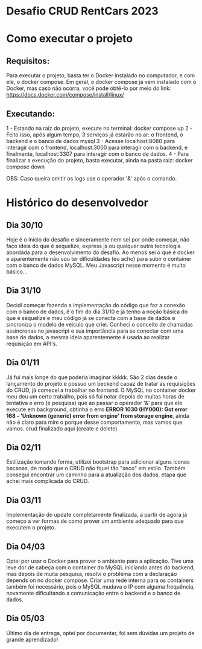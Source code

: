 # Desafio CRUD RentCars 2023

# Como executar o projeto

## Requisitos: 
Para executar o projeto, basta ter o Docker instalado no computador, e com ele, o docker compose. Em geral, o docker compose já vem instalado com o Docker, mas caso não ocorra, você pode obtê-lo por meio do link: https://docs.docker.com/compose/install/linux/

## Executando:
1 - Estando na raiz do projeto, execute no terminal: docker compose up
2 - Feito isso, após algum tempo, 3 serviços já estarão no ar: o frontend, o backend e o banco de dados mysql
3 - Acesse localhost:8080 para interagir com o frontend, localhost:3000 para interagir com o backend, e finalmente, localhost:3307 para interagir com o banco de dados.
4 - Para finalizar a execução do projeto, basta executar, ainda na pasta raiz: docker compose down

OBS: Caso queira omitir os logs use o operador '&' após o comando.

# Histórico do desenvolvedor
## Dia 30/10
Hoje é o início do desafio e sinceramente nem sei por onde começar, não faço ideia do que é sequelize, express js ou qualquer outra tecnologia abordada para o desenvolvimento do desafio. Ao menos sei o que é docker e aparentemente não vou ter dificuldades (eu acho) para subir o container com o banco de dados MySQL. Meu Javascript nesse momento é muito básico...

## Dia 31/10
Decidi começar fazendo a implementação do código que faz a conexão com o banco de dados, é o fim do dia 31/10 e já tenho a noção básica do que é sequelize e meu código já se conecta com a base de dados e sincroniza o modelo de veiculo que criei. Conheci o conceito de chamadas assíncronas no javascript e sua importância para se conectar com uma base de dados, a mesma ideia aparentemente é usada ao realizar requisição em API's.

## Dia 01/11
Já fui mais longe do que poderia imaginar kkkkk. São 2 dias desde o lançamento do projeto e possuo um beckend capaz de tratar as requisições do CRUD, já comecei a trabalhar no frontend. O MySQL no container docker meu deu um certo trabalho, pois só fui notar depois de muitas horas de tentativa e erro (e pesquisa) que ao passar o operador '&' para que ele execute em background, obtinha o erro **ERROR 1030 (HY000): Got error 168 - 'Unknown (generic) error from engine' from storage engine**, ainda não é claro para mim o porque desse comportamento, mas vamos que vamos. crud finalizado aqui (create e delete)

## Dia 02/11
Estilização tomando forma, utilizei bootstrap para adicionar alguns icones bacanas, de modo que o CRUD não fquei tão "seco" em estilo. Também consegui encontrar um caminho para a atualizção dos dados, etapa que achei mais complicada do CRUD.

## Dia 03/11
Implementação do update completamente finalizada, a partir de agora já começo a ver formas de como prover um ambiente adequado para que executem o projeto.

## Dia 04/03
Optei por usar o Docker para prover o ambiente para a aplicação. Tive uma leve dor de cabeça com o container do MySQL iniciando antes do backend, mas depois de muita pesquisa, resolvi o problema com a declaração depends on no docker compose. Criar uma rede interna para os containers também foi necessário, pois o MySQL mudava o IP com alguma frequência, novamente dificultando a comunicação entre o backend e o banco de dados.

## Dia 05/03
Último dia de entrega, optei por documentar, foi sem dúvidas um projeto de grande aprendizado!